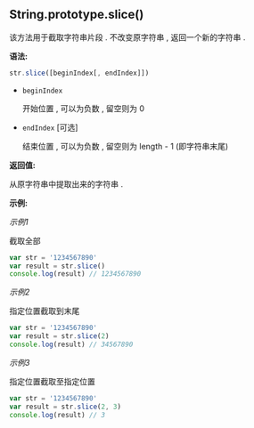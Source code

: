 ## String.prototype.slice()

该方法用于截取字符串片段 . 不改变原字符串 , 返回一个新的字符串 .



**语法:**

```js
str.slice([beginIndex[, endIndex]])
```



- `beginIndex`

  开始位置 , 可以为负数 , 留空则为 0

- `endIndex` [可选]

  结束位置 , 可以为负数 , 留空则为 length - 1 (即字符串末尾)



**返回值:**

从原字符串中提取出来的字符串 . 



**示例:**

*示例1*

截取全部

```js
var str = '1234567890'
var result = str.slice()
console.log(result) // 1234567890
```



*示例2*

指定位置截取到末尾

```js
var str = '1234567890'
var result = str.slice(2)
console.log(result) // 34567890
```



*示例3*

指定位置截取至指定位置

```js
var str = '1234567890'
var result = str.slice(2, 3)
console.log(result) // 3
```

